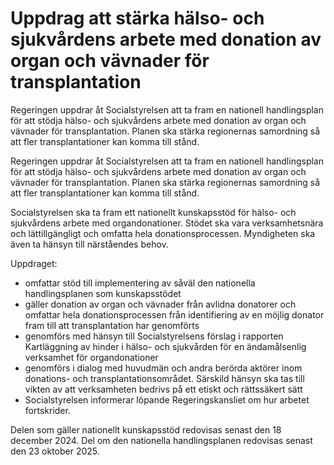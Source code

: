# Uppdrag att stärka hälso- och sjukvårdens arbete med donation av organ och vävnader för transplantation

Regeringen uppdrar åt Socialstyrelsen att ta fram en nationell handlingsplan för att stödja hälso- och sjukvårdens arbete med donation av organ och vävnader för transplantation. Planen ska stärka regionernas samordning så att fler transplantationer kan komma till stånd.

Regeringen uppdrar åt Socialstyrelsen att ta fram en nationell handlingsplan för att stödja hälso- och sjukvårdens arbete med donation av organ och vävnader för transplantation. Planen ska stärka regionernas samordning så att fler transplantationer kan komma till stånd.

Socialstyrelsen ska ta fram ett nationellt kunskapsstöd för hälso- och sjukvårdens arbete med organdonationer. Stödet ska vara verksamhetsnära och lättillgängligt och omfatta hela donationsprocessen. Myndigheten ska även ta hänsyn till närståendes behov.

Uppdraget:

* omfattar stöd till implementering av såväl den nationella handlingsplanen som kunskapsstödet
* gäller donation av organ och vävnader från avlidna donatorer och omfattar hela donationsprocessen från identifiering av en möjlig donator fram till att transplantation har genomförts
* genomförs med hänsyn till Socialstyrelsens förslag i rapporten Kartläggning av hinder i hälso- och sjukvården för en ändamålsenlig verksamhet för organdonationer
* genomförs i dialog med huvudmän och andra berörda aktörer inom donations- och transplantationsområdet. Särskild hänsyn ska tas till vikten av att verksamheten bedrivs på ett etiskt och rättssäkert sätt
* Socialstyrelsen informerar löpande Regeringskansliet om hur arbetet fortskrider.

Delen som gäller nationellt kunskapsstöd redovisas senast den 18 december 2024. Del om den nationella handlingsplanen redovisas senast den 23 oktober 2025.
